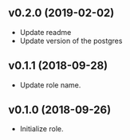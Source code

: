 ## v0.2.0 (2019-02-02)

* Update readme
* Update version of the postgres

## v0.1.1 (2018-09-28)

* Update role name.

## v0.1.0 (2018-09-26)

* Initialize role.
